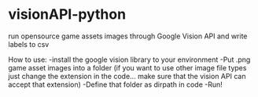 # visionAPI-python
run opensource game assets images through Google Vision API and write labels to csv

How to use:
-install the google vision library to your environment
-Put .png game asset images into a folder (if you want to use other image file types just change the extension in the code...
make sure that the vision API can accept that extension)
-Define that folder as dirpath in code
-Run!
